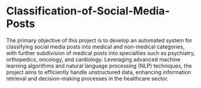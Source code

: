 # Classification-of-Social-Media-Posts

The primary objective of this project is to develop an automated system for classifying social media posts into medical and non-medical categories, with further subdivision of medical posts
into specialties such as psychiatry, orthopedics, oncology, and cardiology. Leveraging advanced machine learning algorithms and natural language processing (NLP) techniques, the
project aims to efficiently handle unstructured data, enhancing information retrieval and decision-making processes in the healthcare sector. 
